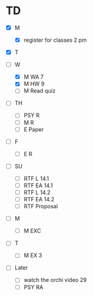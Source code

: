 # TD

- [x] M
  - [x] register for classes 2 pm

- [x] T 

- [ ] W 
  - [x] M WA 7 
  - [x] M HW 9 
  - [ ] M Read quiz 

- [ ] TH 
  - [ ] PSY R 
  - [ ] M R 
  - [ ] E Paper

- [ ] F
  - [ ] E R 

- [ ] SU
  - [ ] RTF L  14.1
  - [ ] RTF EA 14.1
  - [ ] RTF L  14.2
  - [ ] RTF EA 14.2
  - [ ] RTF Proposal

- [ ] M
  - [ ] M EXC

- [ ] T
  - [ ] M EX 3

- [ ] Later
  - [ ] watch the orchi video 29
  - [ ] PSY RA
